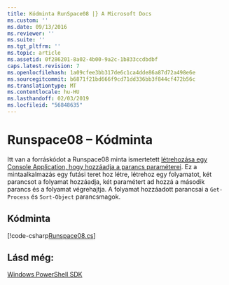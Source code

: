 ```yaml
---
title: Kódminta RunSpace08 |} A Microsoft Docs
ms.custom: ''
ms.date: 09/13/2016
ms.reviewer: ''
ms.suite: ''
ms.tgt_pltfrm: ''
ms.topic: article
ms.assetid: 0f286201-8a02-4b00-9a2c-1b833ccdbdbf
caps.latest.revision: 7
ms.openlocfilehash: 1a09cfee3bb317de6c1ca4dde86a87d72a498e6e
ms.sourcegitcommit: b6871f21bd666f9cd71dd336bb3f844cf472b56c
ms.translationtype: MT
ms.contentlocale: hu-HU
ms.lasthandoff: 02/03/2019
ms.locfileid: "56848635"
---
```

# <a name="runspace08-code-sample"></a>Runspace08 – Kódminta

Itt van a forráskódot a Runspace08 minta ismertetett [létrehozása egy Console Application, hogy hozzáadja a parancs paraméterei](http://msdn.microsoft.com/en-us/848b2b46-60f1-4a86-b448-cfc7c0cccfba). Ez a mintaalkalmazás egy futási teret hoz létre, létrehoz egy folyamatot, két parancsot a folyamat hozzáadja, két paramétert ad hozzá a második parancs és a folyamat végrehajtja. A folyamat hozzáadott parancsai a `Get-Process` és `Sort-Object` parancsmagok.

## <a name="code-sample"></a>Kódminta

[!code-csharp[Runspace08.cs](../../powershell-sdk-samples/SDK-2.0/csharp/Runspace08/Runspace08.cs#L11-L86 "Runspace08.cs")]

## <a name="see-also"></a>Lásd még:

[Windows PowerShell SDK](../windows-powershell-reference.md)